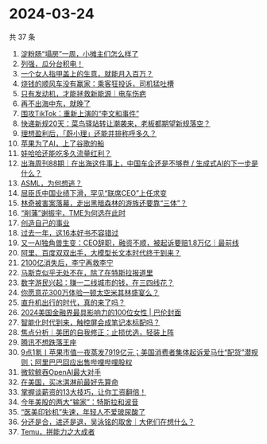 # 2024-03-24

共 37 条

<!-- BEGIN 36KR -->
<!-- 最后更新时间 2024-03-24 10:09:52 +0800 -->
1. [淀粉肠“塌房”一周，小摊主们怎么样了](https://36kr.com/p/2701468696524677)
1. [列强，瓜分台积电！](https://36kr.com/p/2701408768374656)
1. [一个女人指甲盖上的生意，就能月入百万？](https://36kr.com/p/2701737662550657)
1. [烧钱的顺风车没有赢家：乘客狂投诉，司机猛吐槽](https://36kr.com/p/2701914771044224)
1. [只有发动机，才能拯救新能源｜电车伤疤](https://36kr.com/p/2701437053876358)
1. [再不出海中东，就晚了](https://36kr.com/p/2701408908015745)
1. [围攻TikTok：重新上演的“李文和事件”](https://36kr.com/p/2700754182240133)
1. [快递新规20天：菜鸟驿站转让潮袭来，老板都期望新规落空？](https://36kr.com/p/2700817605621889)
1. [理想盈利后，「蔚小理」还能并排称呼多久？](https://36kr.com/p/2701629673273218)
1. [苹果为了AI，上了谷歌的船](https://36kr.com/p/2700683679102857)
1. [娃哈哈还能吃多久流量红利？](https://36kr.com/p/2700857149060997)
1. [出海周刊88期｜在出海这件事上，中国车企还是不够卷 / 生成式AI的下一步是什么？](https://36kr.com/p/2700897499084674)
1. [ASML，为何想逃？](https://36kr.com/p/2701522400131209)
1. [屈臣氏中国业绩下滑，罕见“联席CEO”上任求变](https://36kr.com/p/2700756216608902)
1. [林奇被害案落幕，走出黑暗森林的游族还要靠“三体”？](https://36kr.com/p/2701650222528386)
1. [“削藩”谢振宇，TME为何选在此时](https://36kr.com/p/2701732934701698)
1. [创造自己的事业](https://36kr.com/p/2642689327758464)
1. [过去一年，这16本好书不容错过](https://36kr.com/p/2612626281076871)
1. [又一AI独角兽生变：CEO辞职，融资不顺，被起诉要赔1.8万亿｜最前线](https://36kr.com/p/2701909282404225)
1. [阿里、百度双双出手，大模型长文本时代终于到来？](https://36kr.com/p/2702101062881922)
1. [2100亿消失后，李宁再救李宁](https://36kr.com/p/2701871487121544)
1. [马斯克似乎无处不在，除了在特斯拉报道里](https://36kr.com/p/2701645431715714)
1. [数字游民兴起：赚一二线城市的钱，在三四线花？](https://36kr.com/p/2702862105589637)
1. [你愿意花300万体验一顿太空米其林盛宴么？](https://36kr.com/p/2701806511798404)
1. [直升机出行的时代，真的来了吗？](https://36kr.com/p/2701631337478280)
1. [2024美国金融界最具影响力的100位女性 | 巴伦封面](https://36kr.com/p/2701645322074245)
1. [智能化时代到来，触控屏会成笔记本标配吗？](https://36kr.com/p/2700797518893699)
1. [焦点分析｜美团的自我修正：止损优选，轻装上阵](https://36kr.com/p/2700539215968128)
1. [腾讯不想跌落王座](https://36kr.com/p/2700862478317704)
1. [9点1氪丨苹果市值一夜蒸发7919亿元；美国消费者集体起诉爱马仕“配货”潜规则；阿里巴巴回应出售哔哩哔哩股权](https://36kr.com/p/2701424654366599)
1. [微软鲸吞OpenAI最大对手](https://36kr.com/p/2700738971629703)
1. [在美国，买冰淇淋前最好先算命](https://36kr.com/p/2700458766301312)
1. [掌握谈薪资的13大技巧，让你工资翻倍！](https://36kr.com/p/2639706420542599)
1. [今年美股的两大“输家”：特斯拉和波音](https://36kr.com/p/2700795345581952)
1. [“医美印钞机”失速，年轻人不爱玻尿酸了](https://36kr.com/p/2700878553249920)
1. [分还是合，进还是退，吴泳铭的取舍｜大佬们在想什么？](https://36kr.com/p/2700694634625159)
1. [Temu，拼能力之大成者](https://36kr.com/p/2700890546943878)
<!-- END 36KR -->